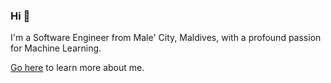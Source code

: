 ### Hi 👋

I'm a Software Engineer from Male' City, Maldives, with a profound passion for Machine Learning.

[Go here](https://yazak.vercel.app) to learn more about me.
